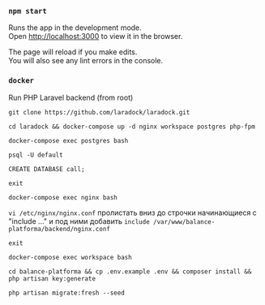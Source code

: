 
### `npm start`

Runs the app in the development mode.\
Open [http://localhost:3000](http://localhost:3000) to view it in the browser.

The page will reload if you make edits.\
You will also see any lint errors in the console.

### `docker`

Run PHP Laravel backend (from root)

`git clone https://github.com/laradock/laradock.git`

`cd laradock && docker-compose up -d nginx workspace postgres php-fpm`

`docker-compose exec postgres bash`

`psql -U default`

`CREATE DATABASE call;`

`exit`

`docker-compose exec nginx bash`

`vi /etc/nginx/nginx.conf` пролистать вниз до строчки начинающиеся с "include ..." и под ними добавить `include /var/www/balance-platforma/backend/nginx.conf`

`exit`

`docker-compose exec workspace bash`

`cd balance-platforma && cp .env.example .env && composer install && php artisan key:generate`

`php artisan migrate:fresh --seed`

